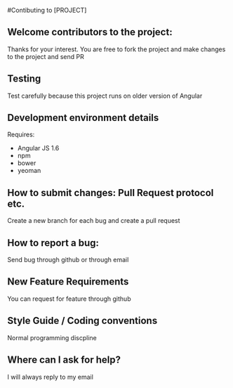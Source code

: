 #Contibuting to [PROJECT]

## Welcome contributors to the project: 
Thanks for your interest. You are free to fork the project and make changes to the project and send PR

## Testing
Test carefully because this project runs on older version of Angular

## Development environment details
Requires:
* Angular JS 1.6
* npm
* bower
* yeoman

## How to submit changes: Pull Request protocol etc. 
Create a new branch for each bug and create a pull request

## How to report a bug: 
Send bug through github or through email

## New Feature Requirements
You can request for feature through github

## Style Guide / Coding conventions 
Normal programming discpline

## Where can I ask for help?
I will always reply to my email
